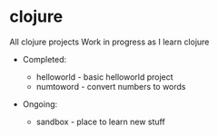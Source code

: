 # clojure
All clojure projects
Work in progress as I learn clojure

* Completed:
  * helloworld - basic helloworld project
  * numtoword - convert numbers to words

* Ongoing:
  * sandbox - place to learn new stuff
